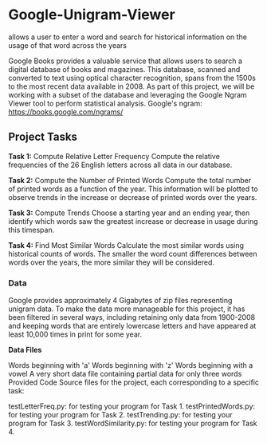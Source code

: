 # Google-Unigram-Viewer
allows a user to enter a word and search for historical information on the usage of that word across the years

Google Books provides a valuable service that allows users to search a digital database of books and magazines. This database, scanned and converted to text using optical character recognition, spans from the 1500s to the most recent data available in 2008. As part of this project, we will be working with a subset of the database and leveraging the Google Ngram Viewer tool to perform statistical analysis. Google's ngram: https://books.google.com/ngrams/

## Project Tasks

**Task 1:** Compute Relative Letter Frequency
Compute the relative frequencies of the 26 English letters across all data in our database.

**Task 2:** Compute the Number of Printed Words
Compute the total number of printed words as a function of the year. This information will be plotted to observe trends in the increase or decrease of printed words over the years.

**Task 3:** Compute Trends
Choose a starting year and an ending year, then identify which words saw the greatest increase or decrease in usage during this timespan.

**Task 4:** Find Most Similar Words
Calculate the most similar words using historical counts of words. The smaller the word count differences between words over the years, the more similar they will be considered.

### Data
Google provides approximately 4 Gigabytes of zip files representing unigram data. To make the data more manageable for this project, it has been filtered in several ways, including retaining only data from 1900-2008 and keeping words that are entirely lowercase letters and have appeared at least 10,000 times in print for some year.

**Data Files**

Words beginning with 'a'
Words beginning with 'z'
Words beginning with a vowel
A very short data file containing partial data for only three words
Provided Code
Source files for the project, each corresponding to a specific task:

testLetterFreq.py: for testing your program for Task 1.
testPrintedWords.py: for testing your program for Task 2.
testTrending.py: for testing your program for Task 3.
testWordSimilarity.py: for testing your program for Task 4.
